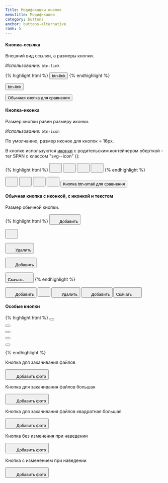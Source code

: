 ```yaml
---
Title: Модификации кнопок
menutitle: Модификации
category: buttons
anchor: buttons-alternative
rank: 5
---
```


#### Кнопка-ссылка

Внешний вид ссылки, а размеры кнопки.

_Использование:_ `btn-link`

{% highlight html %}
  <button class="btn-link">btn-link</button>
{% endhighlight %}

<div class="bs-docs-example">
  <div class="">
  <button class="btn-link">btn-link</button>

  <button class="btn-default ml-10">Обычная кнопка для сравнения</button>
  </div>
</div>

#### Кнопка-иконка

Размер кнопки равен размеру иконки.

_Использование:_ `btn-icon`

По умолчанию, размер иконок для кнопок = 16px.

В кнопке используются <a href="https://infotech-ru.github.io/dsf-common-ui/icons">иконки</a> с родительским контейнером оберткой - тег SPAN с классом "svg--icon" (<span class="svg--icon">):

{% highlight html %}
  <button class="btn-icon"><span class="svg--icon"><svg class="bicolors-plus" width="24" height="24"><use xlink:href="sprite.symbol.svg#bicolors-plus"></use></svg></span></button>
  <button class="btn-icon"><span class="svg--icon"><svg class="bicolors-arrows_reload" width="24" height="24"><use xlink:href="sprite.symbol.svg#bicolors-arrows_reload"></use></svg></span></button>
  <button class="btn-icon"><span class="svg--icon svg-danger"><svg class="bicolors-delete" width="24" height="24"><use xlink:href="sprite.symbol.svg#bicolors-delete"></use></svg></span></button>
  <button class="btn-icon btn-icon_h20"><span class="svg--icon"><svg class="bicolors-plus__24vb" width="24" height="24"><use xlink:href="sprite.symbol.svg#bicolors-plus__24vb"></use></svg></span></button>
{% endhighlight %}
<div class="bs-docs-example">
  <div class="">
  <button class="btn-icon"><span class="svg--icon"><svg class="bicolors-plus" width="24" height="24"><use xlink:href="/dsf-common-ui/dist/sprite.symbol.svg#bicolors-plus"></use></svg></span></button>
  <button class="btn-icon ml-10"><span class="svg--icon"><svg class="bicolors-arrows_reload" width="24" height="24"><use xlink:href="/dsf-common-ui/dist/sprite.symbol.svg#bicolors-arrows_reload"></use></svg></span></button>
  <button class="btn-icon ml-10"><span class="svg--icon svg-danger"><svg class="bicolors-delete" width="24" height="24"><use xlink:href="/dsf-common-ui/dist/sprite.symbol.svg#bicolors-delete"></use></svg></span></button>
  <button class="btn-icon btn-icon_h20 ml-10"><span class="svg--icon"><svg class="bicolors-plus__24vb" width="24" height="24"><use xlink:href="/dsf-common-ui/dist/sprite.symbol.svg#bicolors-plus__24vb"></use></svg></span></button>
  <button class="btn-default btn-small ml-10">Кнопка btn-small для сравнения</button>
  </div>
</div>

#### Обычная кнопка c иконкой, с иконкой и текстом

Размер обычной кнопки.

{% highlight html %}
  <button class="btn-link"><span class="svg--icon"><svg class="bicolors-plus" width="24" height="24"><use xlink:href="sprite.symbol.svg#bicolors-plus"></use></svg></span><span class="btn-text">Добавить</span></button>
  
  <button class="btn-success__outline"><span class="svg--icon"><svg class="bicolors-filter" width="24" height="24"><use xlink:href="sprite.symbol.svg#bicolors-filter"></use></svg></span></button>

  <button class="btn-danger__outline"><span class="svg--icon"><svg class="bicolors-delete" width="24" height="24"><use xlink:href="sprite.symbol.svg#bicolors-delete"></use></svg></span><span class="btn-text">Удалить</span></button>

  <button class="btn-primary"><span class="svg--icon"><svg class="bicolors-plus" width="24" height="24"><use xlink:href="sprite.symbol.svg#bicolors-plus"></use></svg></span><span class="btn-text">Добавить</span></button>

  <button class="btn-primary__outline"><span class="btn-text">Скачать</span><span class="svg--icon"><svg class="bicolors-export" width="24" height="24"><use xlink:href="sprite.symbol.svg#bicolors-export"></use></svg></span></button>
{% endhighlight %}

<div class="bs-docs-example">
  <button class="btn-link"><span class="svg--icon"><svg  class="bicolors-plus" width="24" height="24"><use xlink:href="/dsf-common-ui/dist/sprite.symbol.svg#bicolors-plus"></use></svg></span><span class="btn-text">Добавить</span></button>
  <button class="btn-success__outline ml-10"><span class="svg--icon"><svg  class="bicolors-filter" width="24" height="24"><use xlink:href="/dsf-common-ui/dist/sprite.symbol.svg#bicolors-filter"></use></svg></span></button>
  <button class="btn-danger__outline ml-10"><span class="svg--icon"><svg class="bicolors-delete" width="24" height="24"><use xlink:href="/dsf-common-ui/dist/sprite.symbol.svg#bicolors-delete"></use></svg></span><span class="btn-text">Удалить</span></button>
  <button class="btn-primary ml-10"><span class="svg--icon"><svg class="bicolors-plus" width="24" height="24"><use xlink:href="/dsf-common-ui/dist/sprite.symbol.svg#bicolors-plus"></use></svg></span><span class="btn-text">Добавить</span></button>
  <button class="btn-primary__outline ml-10"><span class="btn-text">Скачать</span><span class="svg--icon"><svg class="bicolors-export" width="24" height="24"><use xlink:href="/dsf-common-ui/dist/sprite.symbol.svg#bicolors-export"></use></svg></span></button>
</div>



#### Особые кнопки

{% highlight html %}
<button class="btn-download"><span class="btn-download_inner"><?= Icons::withText('bicolors-photo', Yii::t('app', 'Добавить фото')) ?></span></button>

<button class="btn-download btn-download__large"><span class="btn-download_inner"><?= Icons::withText('bicolors-photo__24vb', Yii::t('app', 'Добавить фото')) ?></span></button>

<button class="btn-download btn-download__square"><span class="btn-download_inner"><?= Icons::withText('bicolors-photo__24vb', Yii::t('app', 'Добавить фото')) ?></span></button>

<button class="btn-download btn-download__circle"><span class="btn-download_inner"><?= Icons::withText('bicolors-photo__24vb', Yii::t('app', 'Добавить фото')) ?></span></button>
>
<div class="blockBusinessCardLeft">
    <div class="blockBusinessCardLeft_image blockBusinessCardLeft_image__personal">
      <button class="btn-download btn-download__circle btn-download__onHover p-absolute top-0"><span class="btn-download_inner"><?= Icons::withText('bicolors-photo__24vb', Yii::t('app', 'Добавить фото')) ?></span></button>
    </div>
</div>

{% endhighlight %}
<div class="bs-docs-example">
  <div class="row">
    <div class="col-3">
      <p>Кнопка для закачивания файлов</p>
      <button class="btn-download">
          <span class="btn-download_inner">
              <span class="svg--icon"><svg width="24" height="24"><use xlink:href="/dsf-common-ui/dist/sprite.symbol.svg#bicolors-photo"></use></svg></span>
              <span class="btn-text">Добавить фото</span>
          </span>
      </button>
    </div>
    <div class="col-3">
      <p>Кнопка для закачивания файлов большая</p>
      <button class="btn-download btn-download__large">
          <span class="btn-download_inner">
              <span class="svg--icon"><svg width="24" height="24"><use xlink:href="/dsf-common-ui/dist/sprite.symbol.svg#bicolors-photo__24vb"></use></svg></span>
              <span class="btn-text">Добавить фото</span>
          </span>
      </button>
    </div>
    <div class="col-3">
      <p>Кнопка для закачивания файлов квадратная большая</p>
      <button class="btn-download btn-download__square">
          <span class="btn-download_inner">
              <span class="svg--icon"><svg width="24" height="24"><use xlink:href="/dsf-common-ui/dist/sprite.symbol.svg#bicolors-photo__24vb"></use></svg></span>
              <span class="btn-text">Добавить фото</span>
          </span>
      </button>
    </div>
    <div class="col-3">
    <p>Кнопка без изменения при наведении</p>
      <button class="btn-download btn-download__circle">
          <span class="btn-download_inner">
              <span class="svg--icon"><svg width="24" height="24"><use xlink:href="/dsf-common-ui/dist/sprite.symbol.svg#bicolors-photo__24vb"></use></svg></span>
              <span class="btn-text">Добавить фото</span>
          </span>
      </button>
    </div>
  <div class="col-3">
      <p>Кнопка с изменением при наведении</p>
    <div class="blockBusinessCardLeft">
        <div class="blockBusinessCardLeft_image blockBusinessCardLeft_image__personal">
          <button class="btn-download btn-download__circle btn-download__onHover">
              <span class="btn-download_inner">
                  <span class="svg--icon"><svg width="24" height="24"><use xlink:href="/dsf-common-ui/dist/sprite.symbol.svg#bicolors-photo__24vb"></use></svg></span>
                  <span class="btn-text">Добавить фото</span>
              </span>
          </button>
        </div>
    </div>
  </div>
</div>